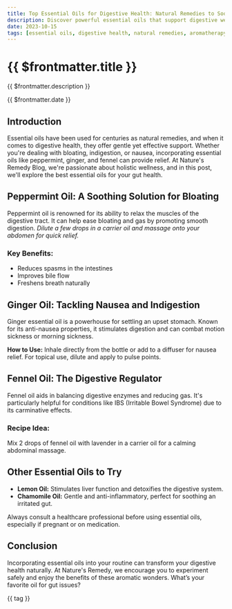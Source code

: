 ```yaml
---
title: Top Essential Oils for Digestive Health: Natural Remedies to Soothe Your Gut
description: Discover powerful essential oils that support digestive wellness, from peppermint for bloating to ginger for nausea. Unlock natural ways to improve digestion and alleviate common gut issues.
date: 2023-10-15
tags: [essential oils, digestive health, natural remedies, aromatherapy, holistic wellness]
---
```


<div class="bg-gradient-to-r from-green-600 to-teal-600 text-white p-12 rounded-xl mb-8 -mt-8">
  <h1 class="text-5xl font-bold mb-4">{{ $frontmatter.title }}</h1>
  <p class="text-xl opacity-90">{{ $frontmatter.description }}</p>
  <div class="mt-4 text-sm opacity-75">{{ $frontmatter.date }}</div>
</div>

<div class="prose prose-lg max-w-none">

## Introduction

Essential oils have been used for centuries as natural remedies, and when it comes to digestive health, they offer gentle yet effective support. Whether you're dealing with bloating, indigestion, or nausea, incorporating essential oils like peppermint, ginger, and fennel can provide relief. At Nature's Remedy Blog, we're passionate about holistic wellness, and in this post, we'll explore the best essential oils for your gut health.

## Peppermint Oil: A Soothing Solution for Bloating

Peppermint oil is renowned for its ability to relax the muscles of the digestive tract. It can help ease bloating and gas by promoting smooth digestion. *Dilute a few drops in a carrier oil and massage onto your abdomen for quick relief.*

### Key Benefits:
- Reduces spasms in the intestines
- Improves bile flow
- Freshens breath naturally

## Ginger Oil: Tackling Nausea and Indigestion

Ginger essential oil is a powerhouse for settling an upset stomach. Known for its anti-nausea properties, it stimulates digestion and can combat motion sickness or morning sickness.

**How to Use:** Inhale directly from the bottle or add to a diffuser for nausea relief. For topical use, dilute and apply to pulse points.

## Fennel Oil: The Digestive Regulator

Fennel oil aids in balancing digestive enzymes and reducing gas. It's particularly helpful for conditions like IBS (Irritable Bowel Syndrome) due to its carminative effects.

### Recipe Idea:
Mix 2 drops of fennel oil with lavender in a carrier oil for a calming abdominal massage.

## Other Essential Oils to Try

- **Lemon Oil:** Stimulates liver function and detoxifies the digestive system.
- **Chamomile Oil:** Gentle and anti-inflammatory, perfect for soothing an irritated gut.

Always consult a healthcare professional before using essential oils, especially if pregnant or on medication.

## Conclusion

Incorporating essential oils into your routine can transform your digestive health naturally. At Nature's Remedy, we encourage you to experiment safely and enjoy the benefits of these aromatic wonders. What’s your favorite oil for gut issues?

</div>

<div class="mt-12 flex flex-wrap gap-2">
  <span v-for="tag in $frontmatter.tags" :key="tag" 
        class="px-4 py-2 bg-primary/10 text-primary rounded-full">
    {{ tag }}
  </span>
</div>
